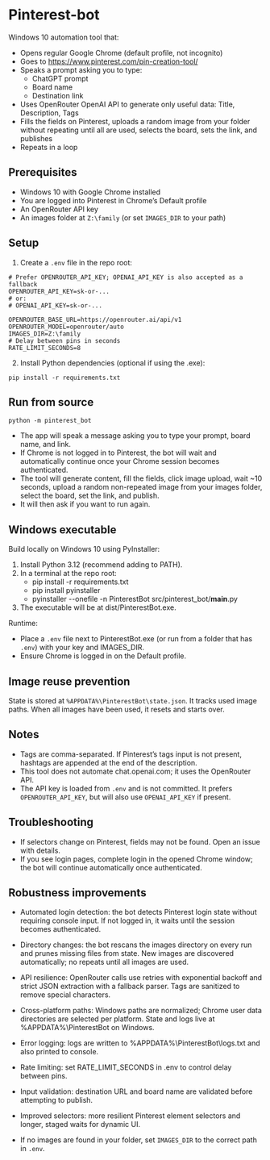 # Pinterest-bot

Windows 10 automation tool that:
- Opens regular Google Chrome (default profile, not incognito)
- Goes to https://www.pinterest.com/pin-creation-tool/
- Speaks a prompt asking you to type:
  - ChatGPT prompt
  - Board name
  - Destination link
- Uses OpenRouter OpenAI API to generate only useful data: Title, Description, Tags
- Fills the fields on Pinterest, uploads a random image from your folder without repeating until all are used, selects the board, sets the link, and publishes
- Repeats in a loop

## Prerequisites

- Windows 10 with Google Chrome installed
- You are logged into Pinterest in Chrome’s Default profile
- An OpenRouter API key
- An images folder at `Z:\family` (or set `IMAGES_DIR` to your path)

## Setup

1) Create a `.env` file in the repo root:
```
# Prefer OPENROUTER_API_KEY; OPENAI_API_KEY is also accepted as a fallback
OPENROUTER_API_KEY=sk-or-...
# or:
# OPENAI_API_KEY=sk-or-...

OPENROUTER_BASE_URL=https://openrouter.ai/api/v1
OPENROUTER_MODEL=openrouter/auto
IMAGES_DIR=Z:\family
# Delay between pins in seconds
RATE_LIMIT_SECONDS=8
```

2) Install Python dependencies (optional if using the .exe):
```
pip install -r requirements.txt
```

## Run from source

```
python -m pinterest_bot
```

- The app will speak a message asking you to type your prompt, board name, and link.
- If Chrome is not logged in to Pinterest, the bot will wait and automatically continue once your Chrome session becomes authenticated.
- The tool will generate content, fill the fields, click image upload, wait ~10 seconds, upload a random non-repeated image from your images folder, select the board, set the link, and publish.
- It will then ask if you want to run again.

## Windows executable

Build locally on Windows 10 using PyInstaller:
1) Install Python 3.12 (recommend adding to PATH).
2) In a terminal at the repo root:
   - pip install -r requirements.txt
   - pip install pyinstaller
   - pyinstaller --onefile -n PinterestBot src/pinterest_bot/__main__.py
3) The executable will be at dist/PinterestBot.exe.

Runtime:
- Place a `.env` file next to PinterestBot.exe (or run from a folder that has `.env`) with your key and IMAGES_DIR.
- Ensure Chrome is logged in on the Default profile.

## Image reuse prevention

State is stored at `%APPDATA%\PinterestBot\state.json`. It tracks used image paths. When all images have been used, it resets and starts over.

## Notes

- Tags are comma-separated. If Pinterest’s tags input is not present, hashtags are appended at the end of the description.
- This tool does not automate chat.openai.com; it uses the OpenRouter API.
- The API key is loaded from `.env` and is not committed. It prefers `OPENROUTER_API_KEY`, but will also use `OPENAI_API_KEY` if present.

## Troubleshooting

- If selectors change on Pinterest, fields may not be found. Open an issue with details.
- If you see login pages, complete login in the opened Chrome window; the bot will continue automatically once authenticated.
## Robustness improvements

- Automated login detection: the bot detects Pinterest login state without requiring console input. If not logged in, it waits until the session becomes authenticated.
- Directory changes: the bot rescans the images directory on every run and prunes missing files from state. New images are discovered automatically; no repeats until all images are used.
- API resilience: OpenRouter calls use retries with exponential backoff and strict JSON extraction with a fallback parser. Tags are sanitized to remove special characters.
- Cross-platform paths: Windows paths are normalized; Chrome user data directories are selected per platform. State and logs live at %APPDATA%\PinterestBot on Windows.
- Error logging: logs are written to %APPDATA%\PinterestBot\logs.txt and also printed to console.
- Rate limiting: set RATE_LIMIT_SECONDS in .env to control delay between pins.
- Input validation: destination URL and board name are validated before attempting to publish.
- Improved selectors: more resilient Pinterest element selectors and longer, staged waits for dynamic UI.

- If no images are found in your folder, set `IMAGES_DIR` to the correct path in `.env`.
